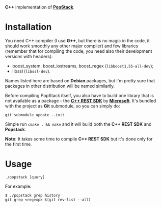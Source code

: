 **C++** implementation of [**PopStack**](https://github.com/rafalwrzeszcz/popstack).

# Installation

You need C++ compiler (I use **G++**, but there is no magic in the code, it should work smoothly any other major
compiler) and few libraries (remember that for compiling the code, you need also their development versions
with headers):

- boost_system, boost_iostreams, boost_regex (`libboost1.55-all-dev`);
- libssl (`libssl-dev`).

Names listed here are based on **Debian** packages, but I'm pretty sure that packages in other distribution will be
named similarily.

Before compiling PopStack itself, you also have to build one library that is not available as a package - the [**C++
REST SDK**](http://microsoft.github.io/cpprestsdk) by [**Microsoft**](http://microsoft.com). It's bundled with the
project as **Git** submodule, so you can simply do:

```
git submodule update --init
```

Simple run `cmake . && make` and it will build both the **C++ REST SDK** and **Popstack**.

**Note:** It takes some time to compile **C++ REST SDK** but it's done only for the first time.

# Usage

```
./popstack [query]
```

For example:

```
$ ./popstack grep history
git grep <regexp> $(git rev-list --all)

```
